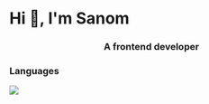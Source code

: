 <h1 align="left">Hi 👋, I'm Sanom </h1>
<h3 align="center">A frontend developer</h3>
<h3 align="left">Languages </h3>
<p align="left">
  <a href="https://skillicons.dev">
    <img src="https://skillicons.dev/icons?i=git,kubernetes,docker,c,vim" />
  </a>
</p>
